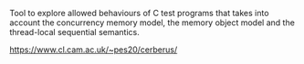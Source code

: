Tool to explore allowed behaviours of C test programs that takes into account the concurrency memory model, the memory object model and the thread-local sequential semantics.

https://www.cl.cam.ac.uk/~pes20/cerberus/
